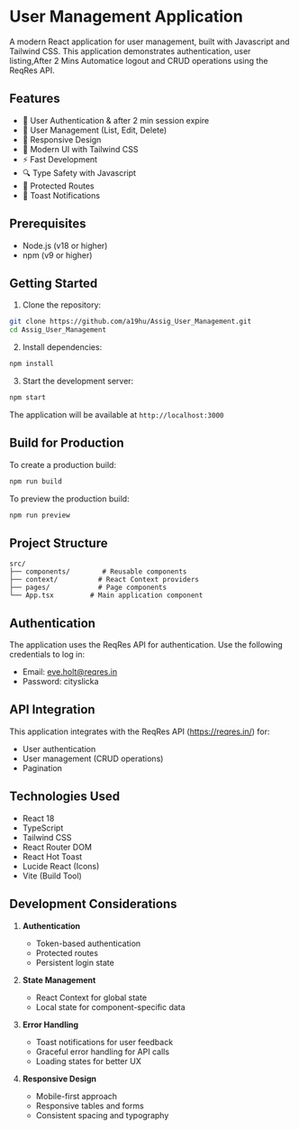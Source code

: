 # User Management Application

A modern React application for user management, built with Javascript and Tailwind CSS. This application demonstrates authentication, user listing,After 2 Mins Automatice logout and CRUD operations using the ReqRes API.

## Features

- 🔐 User Authentication & after 2 min session expire
- 👥 User Management (List, Edit, Delete)
- 📱 Responsive Design
- 🎨 Modern UI with Tailwind CSS
- ⚡ Fast Development
- 🔍 Type Safety with Javascript
- 🚦 Protected Routes
- 🔔 Toast Notifications

## Prerequisites

- Node.js (v18 or higher)
- npm (v9 or higher)

## Getting Started

1. Clone the repository:
```bash
git clone https://github.com/a19hu/Assig_User_Management.git
cd Assig_User_Management
```

2. Install dependencies:
```bash
npm install
```

3. Start the development server:
```bash
npm start
```

The application will be available at `http://localhost:3000`

## Build for Production

To create a production build:

```bash
npm run build
```

To preview the production build:

```bash
npm run preview
```

## Project Structure

```
src/
├── components/        # Reusable components
├── context/          # React Context providers
├── pages/            # Page components
└── App.tsx         # Main application component
```

## Authentication

The application uses the ReqRes API for authentication. Use the following credentials to log in:

- Email: eve.holt@reqres.in
- Password: cityslicka

## API Integration

This application integrates with the ReqRes API (https://reqres.in/) for:
- User authentication
- User management (CRUD operations)
- Pagination

## Technologies Used

- React 18
- TypeScript
- Tailwind CSS
- React Router DOM
- React Hot Toast
- Lucide React (Icons)
- Vite (Build Tool)

## Development Considerations

1. **Authentication**
   - Token-based authentication
   - Protected routes
   - Persistent login state

2. **State Management**
   - React Context for global state
   - Local state for component-specific data

3. **Error Handling**
   - Toast notifications for user feedback
   - Graceful error handling for API calls
   - Loading states for better UX

4. **Responsive Design**
   - Mobile-first approach
   - Responsive tables and forms
   - Consistent spacing and typography

